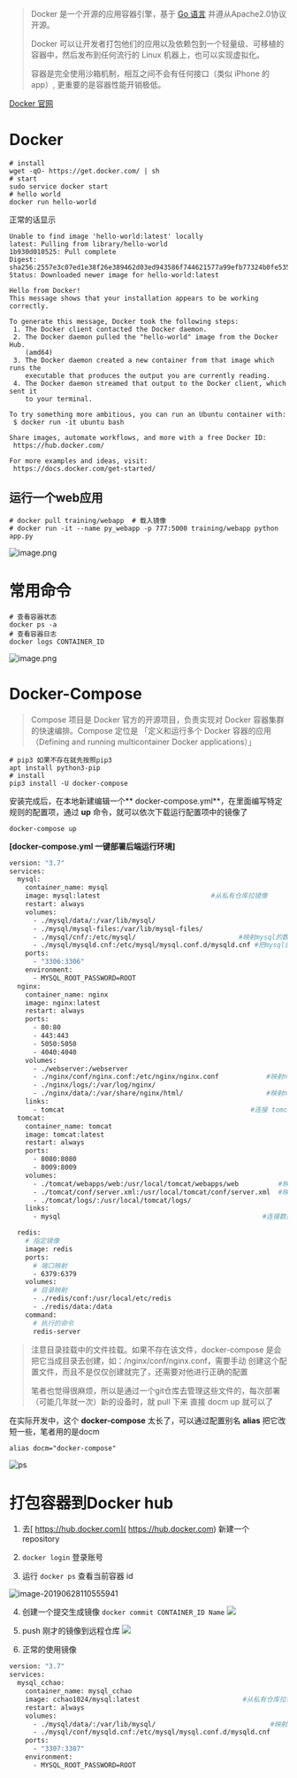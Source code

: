 



> Docker 是一个开源的应用容器引擎，基于 [Go 语言](https://www.runoob.com/go/go-tutorial.html) 并遵从Apache2.0协议开源。
>
> Docker 可以让开发者打包他们的应用以及依赖包到一个轻量级、可移植的容器中，然后发布到任何流行的 Linux 机器上，也可以实现虚拟化。
>
> 容器是完全使用沙箱机制，相互之间不会有任何接口（类似 iPhone 的 app）, 更重要的是容器性能开销极低。

[Docker 官网](https://www.docker.com/)

# Docker

```shell
# install
wget -qO- https://get.docker.com/ | sh
# start
sudo service docker start
# hello world
docker run hello-world
```

正常的话显示

```shell
Unable to find image 'hello-world:latest' locally
latest: Pulling from library/hello-world
1b930d010525: Pull complete
Digest: sha256:2557e3c07ed1e38f26e389462d03ed943586f744621577a99efb77324b0fe535
Status: Downloaded newer image for hello-world:latest

Hello from Docker!
This message shows that your installation appears to be working correctly.

To generate this message, Docker took the following steps:
 1. The Docker client contacted the Docker daemon.
 2. The Docker daemon pulled the "hello-world" image from the Docker Hub.
    (amd64)
 3. The Docker daemon created a new container from that image which runs the
    executable that produces the output you are currently reading.
 4. The Docker daemon streamed that output to the Docker client, which sent it
    to your terminal.

To try something more ambitious, you can run an Ubuntu container with:
 $ docker run -it ubuntu bash

Share images, automate workflows, and more with a free Docker ID:
 https://hub.docker.com/

For more examples and ideas, visit:
 https://docs.docker.com/get-started/
```

## 运行一个web应用

```
# docker pull training/webapp  # 载入镜像
# docker run -it --name py_webapp -p 777:5000 training/webapp python app.py
```

![image.png](https://upload-images.jianshu.io/upload_images/1633382-ec985503d17980b8.png?imageMogr2/auto-orient/strip%7CimageView2/2/w/1240)

# 常用命令
```
# 查看容器状态
docker ps -a 
# 查看容器日志
docker logs CONTAINER_ID
```
![image.png](https://upload-images.jianshu.io/upload_images/1633382-028b69b1a834f9f5.png?imageMogr2/auto-orient/strip%7CimageView2/2/w/1240)

# Docker-Compose
> Compose 项目是 Docker 官方的开源项目，负责实现对 Docker 容器集群的快速编排。Compose 定位是 「定义和运行多个 Docker 容器的应用（Defining and running multicontainer Docker applications）」

```shell
# pip3 如果不存在就先按照pip3
apt install python3-pip
# install
pip3 install -U docker-compose
```
安装完成后，在本地新建编辑一个** docker-compose.yml**，在里面编写特定规则的配置项，通过 **up** 命令，就可以依次下载运行配置项中的镜像了
```
docker-compose up
```
**[docker-compose.yml  一键部署后端运行环境]**

```dockerfile
version: "3.7"
services:
  mysql:
    container_name: mysql
    image: mysql:latest                            #从私有仓库拉镜像
    restart: always                    
    volumes:
      - ./mysql/data/:/var/lib/mysql/
      - ./mysql/mysql-files:/var/lib/mysql-files/   
      - ./mysql/cnf/:/etc/mysql/                          #映射mysql的数据目录到宿主机，保存数据
      - ./mysql/mysqld.cnf:/etc/mysql/mysql.conf.d/mysqld.cnf #把mysql的配置文件映射到容器的相应目录
    ports:
      - "3306:3306"
    environment:
      - MYSQL_ROOT_PASSWORD=ROOT
  nginx:
    container_name: nginx
    image: nginx:latest
    restart: always
    ports:
      - 80:80
      - 443:443
      - 5050:5050
      - 4040:4040
    volumes:
      - ./webserver:/webserver
      - ./nginx/conf/nginx.conf:/etc/nginx/nginx.conf            #映射nginx的配置文件到容器里
      - ./nginx/logs/:/var/log/nginx/
      - ./nginx/data/:/var/share/nginx/html/                     #映射nginx的网页目录到容器里
    links:
      - tomcat                                               #连接 tomcat镜像
  tomcat:
    container_name: tomcat
    image: tomcat:latest
    restart: always
    ports:
      - 8080:8080
      - 8009:8009
    volumes:
      - ./tomcat/webapps/web:/usr/local/tomcat/webapps/web          #映射一个web服务
      - ./tomcat/conf/server.xml:/usr/local/tomcat/conf/server.xml  #映射 tomcat的配置文件到容器里
      - ./tomcat/logs/:/usr/local/tomcat/logs/
    links:
      - mysql                                                   #连接数据库镜像

  redis:
    # 指定镜像
    image: redis
    ports:
      # 端口映射
      - 6379:6379
    volumes:
      # 目录映射
      - ./redis/conf:/usr/local/etc/redis
      - ./redis/data:/data
    command:
      # 执行的命令
      redis-server

```

> 注意目录挂载中的文件挂载。如果不存在该文件，docker-compose 是会把它当成目录去创建，如：/nginx/conf/nginx.conf，需要手动 创建这个配置文件，而且不是仅仅创建就完了，还需要对他进行正确的配置
>
> 笔者也觉得很麻烦，所以是通过一个git仓库去管理这些文件的，每次部署（可能几年就一次）新的设备时，就 pull 下来 直接 docm up 就可以了


在实际开发中，这个 **docker-compose** 太长了，可以通过配置别名 **alias** 把它改短一些，笔者用的是docm
```shell
alias docm="docker-compose"
```

![ps](../images/2019-6/docker_1.png)

# 打包容器到Docker hub
1. 去[ https://hub.docker.com]( https://hub.docker.com) 新建一个 repository

2. `docker login` 登录账号

3. 运行 `docker ps` 查看当前容器 id

  ![image-20190628110555941](../images/2019-6/docker_1.png)

4. 创建一个提交生成镜像 `docker commit CONTAINER_ID Name`
    ![](../images/2019-6/docker_2.jpg)

5. push 刚才的镜像到远程仓库
     ![](../images/2019-6/docker_3.png)

6. 正常的使用镜像
```dockerfile
version: "3.7"
services:
  mysql_cchao:
    container_name: mysql_cchao
    image: cchao1024/mysql:latest                          #从私有仓库拉镜像
    restart: always                    
    volumes:
      - ./mysql/data/:/var/lib/mysql/                             #映射mysql的数据目录到宿主机，保存数据
      - ./mysql/conf/mysqld.cnf:/etc/mysql/mysql.conf.d/mysqld.cnf
    ports:
      - "3307:3307"
    environment:
      - MYSQL_ROOT_PASSWORD=ROOT
```